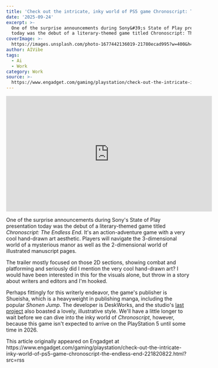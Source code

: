 ```yaml
---
title: 'Check out the intricate, inky world of PS5 game Chronoscript: The Endless End'
date: '2025-09-24'
excerpt: >-
  One of the surprise announcements during Sony&#39;s State of Play presentation
  today was the debut of a literary-themed game titled Chronoscript: The...
coverImage: >-
  https://images.unsplash.com/photo-1677442136019-21780ecad995?w=400&h=200&fit=crop&auto=format
author: AIVibe
tags:
  - Ai
  - Work
category: Work
source: >-
  https://www.engadget.com/gaming/playstation/check-out-the-intricate-inky-world-of-ps5-game-chronoscript-the-endless-end-221820822.html?src=rss
---
```

<div id="e39fd2c1af2e400eaaeee8520d6744be"><iframe width="560" height="315" src="https://www.youtube.com/embed/uTnKI1xwjw8?si=3XLiMdr8qjazlgLc" title="YouTube video player" frameborder="0" allowfullscreen></iframe></div>
<p>One of the surprise announcements during Sony&#39;s State of Play presentation today was the debut of a literary-themed game titled <em>Chronoscript: The Endless End</em>. It&#39;s an action-adventure game with a very cool hand-drawn art aesthetic. Players will navigate the 3-dimensional world of a mysterious manor as well as the 2-dimensional world of illustrated manuscript pages.</p>
<p>The trailer mostly focused on those 2D sections, showing combat and platforming and seriously did I mention the very cool hand-drawn art? I would have been interested in this for the visuals alone, but throw in a story about writers and editors and I&#39;m hooked.</p>
<span id="end-legacy-contents"></span><p>Perhaps fittingly for this writerly endeavor, the game&#39;s publisher is Shueisha, which is a heavyweight in publishing manga, including the popular <em>Shonen Jump</em>. The developer is DeskWorks, and the studio&#39;s <a data-i13n="cpos:1;pos:1" href="https://store.steampowered.com/app/1839510/RPG_Time_The_Legend_of_Wright/"><ins>last project</ins></a> also boasted a lovely, illustrative style. We&#39;ll have a little longer to wait before we can dive into the inky world of <em>Chronoscript</em>, however, because this game isn&#39;t expected to arrive on the PlayStation 5 until some time in 2026.</p>
<p></p>This article originally appeared on Engadget at https://www.engadget.com/gaming/playstation/check-out-the-intricate-inky-world-of-ps5-game-chronoscript-the-endless-end-221820822.html?src=rss

